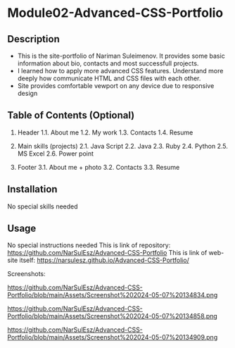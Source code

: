 # Module02-Advanced-CSS-Portfolio

## Description

- This is the site-portfolio of Nariman Suleimenov. It provides some basic information about bio, contacts and most successfull projects.
- I learned how to apply more advanced CSS features. Understand more deeply how communicate HTML and CSS files with each other. 
- Site provides comfortable vewport on any device due to responsive design
## Table of Contents (Optional)

1. Header
    1.1. About me
    1.2. My work
    1.3. Contacts
    1.4. Resume

2. Main skills (projects)
    2.1. Java Script
    2.2. Java
    2.3. Ruby
    2.4. Python
    2.5. MS Excel
    2.6. Power point
3. Footer
    3.1. About me + photo
    3.2. Contacts
    3.3. Resume
    

## Installation

No special skills needed

## Usage

No special instructions needed
This is link of repository: https://github.com/NarSulEsz/Advanced-CSS-Portfolio 
This is link of web-site itself: https://narsulesz.github.io/Advanced-CSS-Portfolio/

Screenshots:

https://github.com/NarSulEsz/Advanced-CSS-Portfolio/blob/main/Assets/Screenshot%202024-05-07%20134834.png

https://github.com/NarSulEsz/Advanced-CSS-Portfolio/blob/main/Assets/Screenshot%202024-05-07%20134858.png

https://github.com/NarSulEsz/Advanced-CSS-Portfolio/blob/main/Assets/Screenshot%202024-05-07%20134909.png

